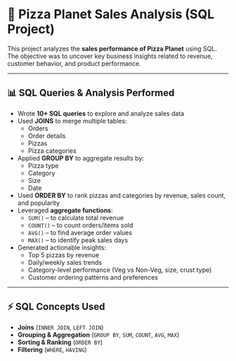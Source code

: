 # 🍕 Pizza Planet Sales Analysis (SQL Project)

This project analyzes the **sales performance of Pizza Planet** using SQL.  
The objective was to uncover key business insights related to revenue, customer behavior, and product performance.

---

## 📊 SQL Queries & Analysis Performed
- Wrote **10+ SQL queries** to explore and analyze sales data  
- Used **JOINS** to merge multiple tables:
  - Orders
  - Order details
  - Pizzas
  - Pizza categories  
- Applied **GROUP BY** to aggregate results by:
  - Pizza type
  - Category
  - Size
  - Date  
- Used **ORDER BY** to rank pizzas and categories by revenue, sales count, and popularity  
- Leveraged **aggregate functions**:
  - `SUM()` – to calculate total revenue
  - `COUNT()` – to count orders/items sold
  - `AVG()` – to find average order values
  - `MAX()` – to identify peak sales days  
- Generated actionable insights:
  - Top 5 pizzas by revenue
  - Daily/weekly sales trends
  - Category-level performance (Veg vs Non-Veg, size, crust type)
  - Customer ordering patterns and preferences

---

## ⚡ SQL Concepts Used
- **Joins** (`INNER JOIN`, `LEFT JOIN`)  
- **Grouping & Aggregation** (`GROUP BY`, `SUM`, `COUNT`, `AVG`, `MAX`)  
- **Sorting & Ranking** (`ORDER BY`)  
- **Filtering** (`WHERE`, `HAVING`)  




